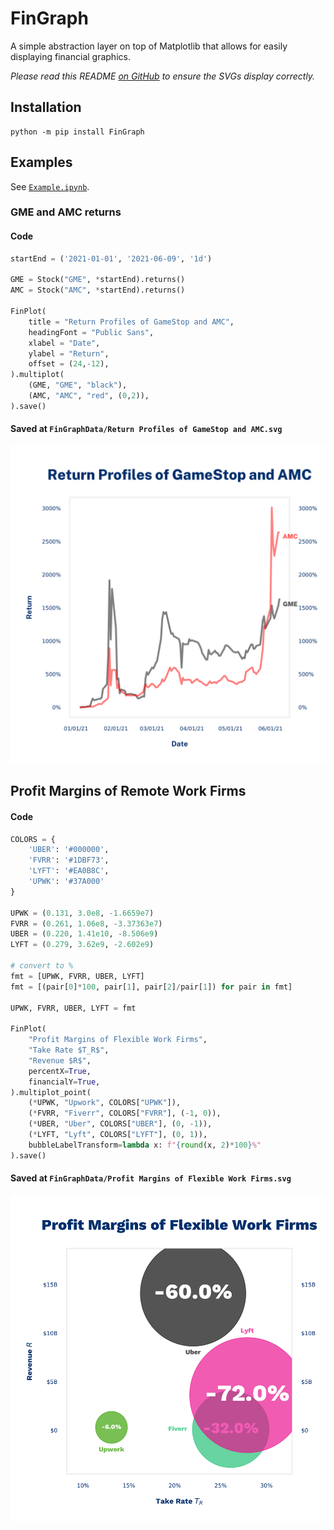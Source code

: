 # FinGraph

A simple abstraction layer on top of Matplotlib that allows for easily
displaying financial graphics.

_Please read this README [on GitHub](https://github.com/ctjlewis/FinGraph) to
ensure the SVGs display correctly._

## Installation

```shell
python -m pip install FinGraph
```

## Examples

See [`Example.ipynb`](Example.ipynb).

### GME and AMC returns

#### Code
```python
startEnd = ('2021-01-01', '2021-06-09', '1d')

GME = Stock("GME", *startEnd).returns()
AMC = Stock("AMC", *startEnd).returns()

FinPlot(
    title = "Return Profiles of GameStop and AMC",
    headingFont = "Public Sans",
    xlabel = "Date",
    ylabel = "Return",
    offset = (24,-12),
).multiplot(
    (GME, "GME", "black"),
    (AMC, "AMC", "red", (0,2)),
).save()
```

#### Saved at `FinGraphData/Return Profiles of GameStop and AMC.svg`

![](FinGraphData/Return%20Profiles%20of%20GameStop%20and%20AMC.svg)

## Profit Margins of Remote Work Firms

#### Code
```python
COLORS = {
    'UBER': '#000000',
    'FVRR': '#1DBF73',
    'LYFT': '#EA0B8C',
    'UPWK': '#37A000'
}

UPWK = (0.131, 3.0e8, -1.6659e7)
FVRR = (0.261, 1.06e8, -3.37363e7)
UBER = (0.220, 1.41e10, -8.506e9)
LYFT = (0.279, 3.62e9, -2.602e9)

# convert to %
fmt = [UPWK, FVRR, UBER, LYFT]
fmt = [(pair[0]*100, pair[1], pair[2]/pair[1]) for pair in fmt]

UPWK, FVRR, UBER, LYFT = fmt
    
FinPlot(
    "Profit Margins of Flexible Work Firms", 
    "Take Rate $T_R$", 
    "Revenue $R$",
    percentX=True,
    financialY=True,
).multiplot_point(
    (*UPWK, "Upwork", COLORS["UPWK"]),
    (*FVRR, "Fiverr", COLORS["FVRR"], (-1, 0)),
    (*UBER, "Uber", COLORS["UBER"], (0, -1)),
    (*LYFT, "Lyft", COLORS["LYFT"], (0, 1)),
    bubbleLabelTransform=lambda x: f"{round(x, 2)*100}%"
).save()
```

#### Saved at `FinGraphData/Profit Margins of Flexible Work Firms.svg`
![](FinGraphData/Profit%20Margins%20of%20Flexible%20Work%20Firms.svg)
